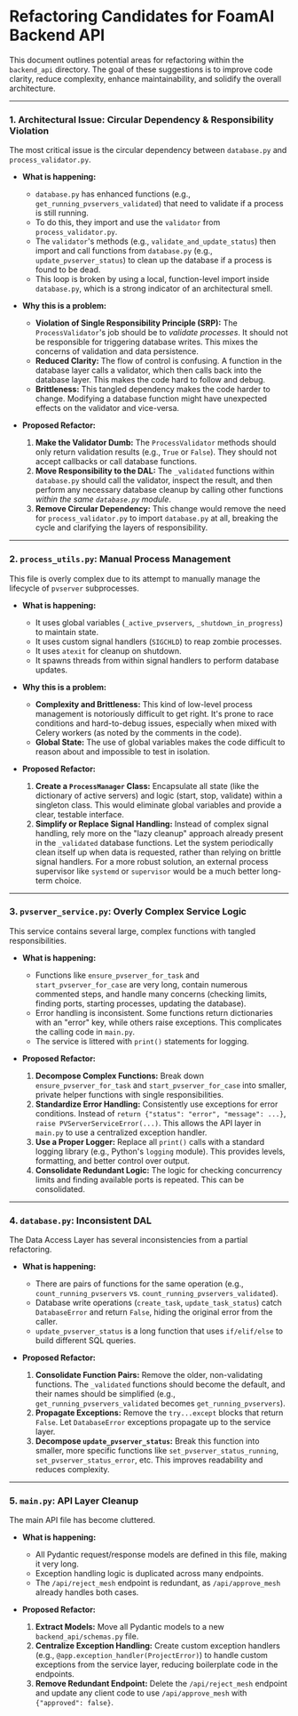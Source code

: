# Refactoring Candidates for FoamAI Backend API

This document outlines potential areas for refactoring within the `backend_api` directory. The goal of these suggestions is to improve code clarity, reduce complexity, enhance maintainability, and solidify the overall architecture.

---

### 1. Architectural Issue: Circular Dependency & Responsibility Violation

The most critical issue is the circular dependency between `database.py` and `process_validator.py`.

-   **What is happening:**
    -   `database.py` has enhanced functions (e.g., `get_running_pvservers_validated`) that need to validate if a process is still running.
    -   To do this, they import and use the `validator` from `process_validator.py`.
    -   The `validator`'s methods (e.g., `validate_and_update_status`) then import and call functions from `database.py` (e.g., `update_pvserver_status`) to clean up the database if a process is found to be dead.
    -   This loop is broken by using a local, function-level import inside `database.py`, which is a strong indicator of an architectural smell.

-   **Why this is a problem:**
    -   **Violation of Single Responsibility Principle (SRP):** The `ProcessValidator`'s job should be to *validate processes*. It should not be responsible for triggering database writes. This mixes the concerns of validation and data persistence.
    -   **Reduced Clarity:** The flow of control is confusing. A function in the database layer calls a validator, which then calls back into the database layer. This makes the code hard to follow and debug.
    -   **Brittleness:** This tangled dependency makes the code harder to change. Modifying a database function might have unexpected effects on the validator and vice-versa.

-   **Proposed Refactor:**
    1.  **Make the Validator Dumb:** The `ProcessValidator` methods should only return validation results (e.g., `True` or `False`). They should not accept callbacks or call database functions.
    2.  **Move Responsibility to the DAL:** The `_validated` functions within `database.py` should call the validator, inspect the result, and then perform any necessary database cleanup by calling other functions *within the same `database.py` module*.
    3.  **Remove Circular Dependency:** This change would remove the need for `process_validator.py` to import `database.py` at all, breaking the cycle and clarifying the layers of responsibility.

---

### 2. `process_utils.py`: Manual Process Management

This file is overly complex due to its attempt to manually manage the lifecycle of `pvserver` subprocesses.

-   **What is happening:**
    -   It uses global variables (`_active_pvservers`, `_shutdown_in_progress`) to maintain state.
    -   It uses custom signal handlers (`SIGCHLD`) to reap zombie processes.
    -   It uses `atexit` for cleanup on shutdown.
    -   It spawns threads from within signal handlers to perform database updates.

-   **Why this is a problem:**
    -   **Complexity and Brittleness:** This kind of low-level process management is notoriously difficult to get right. It's prone to race conditions and hard-to-debug issues, especially when mixed with Celery workers (as noted by the comments in the code).
    -   **Global State:** The use of global variables makes the code difficult to reason about and impossible to test in isolation.

-   **Proposed Refactor:**
    1.  **Create a `ProcessManager` Class:** Encapsulate all state (like the dictionary of active servers) and logic (start, stop, validate) within a singleton class. This would eliminate global variables and provide a clear, testable interface.
    2.  **Simplify or Replace Signal Handling:** Instead of complex signal handling, rely more on the "lazy cleanup" approach already present in the `_validated` database functions. Let the system periodically clean itself up when data is requested, rather than relying on brittle signal handlers. For a more robust solution, an external process supervisor like `systemd` or `supervisor` would be a much better long-term choice.

---

### 3. `pvserver_service.py`: Overly Complex Service Logic

This service contains several large, complex functions with tangled responsibilities.

-   **What is happening:**
    -   Functions like `ensure_pvserver_for_task` and `start_pvserver_for_case` are very long, contain numerous commented steps, and handle many concerns (checking limits, finding ports, starting processes, updating the database).
    -   Error handling is inconsistent. Some functions return dictionaries with an "error" key, while others raise exceptions. This complicates the calling code in `main.py`.
    -   The service is littered with `print()` statements for logging.

-   **Proposed Refactor:**
    1.  **Decompose Complex Functions:** Break down `ensure_pvserver_for_task` and `start_pvserver_for_case` into smaller, private helper functions with single responsibilities.
    2.  **Standardize Error Handling:** Consistently use exceptions for error conditions. Instead of `return {"status": "error", "message": ...}`, `raise PVServerServiceError(...)`. This allows the API layer in `main.py` to use a centralized exception handler.
    3.  **Use a Proper Logger:** Replace all `print()` calls with a standard logging library (e.g., Python's `logging` module). This provides levels, formatting, and better control over output.
    4.  **Consolidate Redundant Logic:** The logic for checking concurrency limits and finding available ports is repeated. This can be consolidated.

---

### 4. `database.py`: Inconsistent DAL

The Data Access Layer has several inconsistencies from a partial refactoring.

-   **What is happening:**
    -   There are pairs of functions for the same operation (e.g., `count_running_pvservers` vs. `count_running_pvservers_validated`).
    -   Database write operations (`create_task`, `update_task_status`) catch `DatabaseError` and return `False`, hiding the original error from the caller.
    -   `update_pvserver_status` is a long function that uses `if/elif/else` to build different SQL queries.

-   **Proposed Refactor:**
    1.  **Consolidate Function Pairs:** Remove the older, non-validating functions. The `_validated` functions should become the default, and their names should be simplified (e.g., `get_running_pvservers_validated` becomes `get_running_pvservers`).
    2.  **Propagate Exceptions:** Remove the `try...except` blocks that return `False`. Let `DatabaseError` exceptions propagate up to the service layer.
    3.  **Decompose `update_pvserver_status`:** Break this function into smaller, more specific functions like `set_pvserver_status_running`, `set_pvserver_status_error`, etc. This improves readability and reduces complexity.

---

### 5. `main.py`: API Layer Cleanup

The main API file has become cluttered.

-   **What is happening:**
    -   All Pydantic request/response models are defined in this file, making it very long.
    -   Exception handling logic is duplicated across many endpoints.
    -   The `/api/reject_mesh` endpoint is redundant, as `/api/approve_mesh` already handles both cases.

-   **Proposed Refactor:**
    1.  **Extract Models:** Move all Pydantic models to a new `backend_api/schemas.py` file.
    2.  **Centralize Exception Handling:** Create custom exception handlers (e.g., `@app.exception_handler(ProjectError)`) to handle custom exceptions from the service layer, reducing boilerplate code in the endpoints.
    3.  **Remove Redundant Endpoint:** Delete the `/api/reject_mesh` endpoint and update any client code to use `/api/approve_mesh` with `{"approved": false}`. 